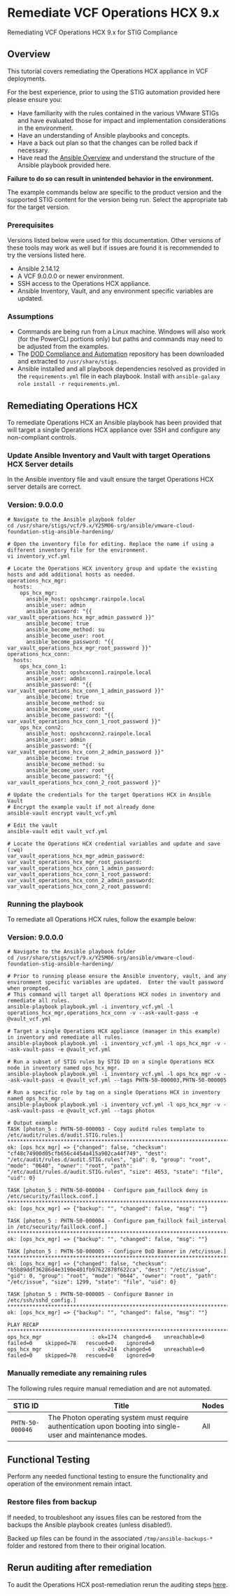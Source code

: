 # Remediate VCF Operations HCX 9.x
Remediating VCF Operations HCX 9.x for STIG Compliance

## Overview
This tutorial covers remediating the Operations HCX appliance in VCF deployments.  

For the best experience, prior to using the STIG automation provided here please ensure you:  
- Have familiarity with the rules contained in the various VMware STIGs and have evaluated those for impact and implementation considerations in the environment.  
- Have an understanding of Ansible playbooks and concepts.
- Have a back out plan so that the changes can be rolled back if necessary.
- Have read the [Ansible Overview](/docs/tutorials/cloud-foundation-9.x/ansible-playbook_overview/) and understand the structure of the Ansible playbook provided here.

**Failure to do so can result in unintended behavior in the environment.**  

The example commands below are specific to the product version and the supported STIG content for the version being run. Select the appropriate tab for the target version.

### Prerequisites
Versions listed below were used for this documentation. Other versions of these tools may work as well but if issues are found it is recommended to try the versions listed here.  

* Ansible 2.14.12
* A VCF 9.0.0.0 or newer environment.
* SSH access to the Operations HCX appliance.
* Ansible Inventory, Vault, and any environment specific variables are updated.

### Assumptions
* Commands are being run from a Linux machine. Windows will also work (for the PowerCLI portions only) but paths and commands may need to be adjusted from the examples.
* The [DOD Compliance and Automation](https://github.com/vmware/dod-compliance-and-automation) repository has been downloaded and extracted to `/usr/share/stigs`.
* Ansible installed and all playbook dependencies resolved as provided in the `requirements.yml` file in each playbook. Install with `ansible-galaxy role install -r requirements.yml`.

## Remediating Operations HCX
To remediate Operations HCX an Ansible playbook has been provided that will target a single Operations HCX appliance over SSH and configure any non-compliant controls.  

### Update Ansible Inventory and Vault with target Operations HCX Server details
In the Ansible inventory file and vault ensure the target Operations HCX server details are correct.
### Version: 9.0.0.0
```
# Navigate to the Ansible playbook folder
cd /usr/share/stigs/vcf/9.x/Y25M06-srg/ansible/vmware-cloud-foundation-stig-ansible-hardening/

# Open the inventory file for editing. Replace the name if using a different inventory file for the environment.
vi inventory_vcf.yml

# Locate the Operations HCX inventory group and update the existing hosts and add additional hosts as needed.
operations_hcx_mgr:
  hosts:
    ops_hcx_mgr:
      ansible_host: opshcxmgr.rainpole.local
      ansible_user: admin
      ansible_password: "{{ var_vault_operations_hcx_mgr_admin_password }}"
      ansible_become: true
      ansible_become_method: su
      ansible_become_user: root
      ansible_become_password: "{{ var_vault_operations_hcx_mgr_root_password }}"
operations_hcx_conn:
  hosts:
    ops_hcx_conn_1:
      ansible_host: opshcxconn1.rainpole.local
      ansible_user: admin
      ansible_password: "{{ var_vault_operations_hcx_conn_1_admin_password }}"
      ansible_become: true
      ansible_become_method: su
      ansible_become_user: root
      ansible_become_password: "{{ var_vault_operations_hcx_conn_1_root_password }}"
    ops_hcx_conn2:
      ansible_host: opshcxconn2.rainpole.local
      ansible_user: admin
      ansible_password: "{{ var_vault_operations_hcx_conn_2_admin_password }}"
      ansible_become: true
      ansible_become_method: su
      ansible_become_user: root
      ansible_become_password: "{{ var_vault_operations_hcx_conn_2_root_password }}"

# Update the credentials for the target Operations HCX in Ansible Vault
# Encrypt the example vault if not already done
ansible-vault encrypt vault_vcf.yml

# Edit the vault
ansible-vault edit vault_vcf.yml

# Locate the Operations HCX credential variables and update and save (:wq)
var_vault_operations_hcx_mgr_admin_password:
var_vault_operations_hcx_mgr_root_password:
var_vault_operations_hcx_conn_1_admin_password:
var_vault_operations_hcx_conn_1_root_password:
var_vault_operations_hcx_conn_2_admin_password:
var_vault_operations_hcx_conn_2_root_password:
```

### Running the playbook
To remediate all Operations HCX rules, follow the example below:
### Version: 9.0.0.0
```
# Navigate to the Ansible playbook folder
cd /usr/share/stigs/vcf/9.x/Y25M06-srg/ansible/vmware-cloud-foundation-stig-ansible-hardening/

# Prior to running please ensure the Ansible inventory, vault, and any environment specific variables are updated.  Enter the vault password when prompted.
# This command will target all Operations HCX nodes in inventory and remediate all rules.
ansible-playbook playbook.yml -i inventory_vcf.yml -l operations_hcx_mgr,operations_hcx_conn -v --ask-vault-pass -e @vault_vcf.yml

# Target a single Operations HCX appliance (manager in this example) in inventory and remediate all rules.
ansible-playbook playbook.yml -i inventory_vcf.yml -l ops_hcx_mgr -v --ask-vault-pass -e @vault_vcf.yml

# Run a subset of STIG rules by STIG ID on a single Operations HCX node in inventory named ops_hcx_mgr.
ansible-playbook playbook.yml -i inventory_vcf.yml -l ops_hcx_mgr -v --ask-vault-pass -e @vault_vcf.yml --tags PHTN-50-000003,PHTN-50-000005

# Run a specific role by tag on a single Operations HCX in inventory named ops_hcx_mgr.
ansible-playbook playbook.yml -i inventory_vcf.yml -l ops_hcx_mgr -v --ask-vault-pass -e @vault_vcf.yml --tags photon

# Output example
TASK [photon_5 : PHTN-50-000003 - Copy auditd rules template to /etc/audit/rules.d/audit.STIG.rules.] *************************************************************************************************************************
ok: [ops_hcx_mgr] => {"changed": false, "checksum": "cf48c74900d05cfb656c4454a415a902ca44f749", "dest": "/etc/audit/rules.d/audit.STIG.rules", "gid": 0, "group": "root", "mode": "0640", "owner": "root", "path": "/etc/audit/rules.d/audit.STIG.rules", "size": 4653, "state": "file", "uid": 0}

TASK [photon_5 : PHTN-50-000004 - Configure pam_faillock deny in /etc/security/faillock.conf.] ********************************************************************************************************************************
ok: [ops_hcx_mgr] => {"backup": "", "changed": false, "msg": ""}

TASK [photon_5 : PHTN-50-000004 - Configure pam_faillock fail_interval in /etc/security/faillock.conf.] ***********************************************************************************************************************
ok: [ops_hcx_mgr] => {"backup": "", "changed": false, "msg": ""}

TASK [photon_5 : PHTN-50-000005 - Configure DoD Banner in /etc/issue.] ********************************************************************************************************************************************************
ok: [ops_hcx_mgr] => {"changed": false, "checksum": "b5b89ddf36286d4e3190e401fb97622878f622ca", "dest": "/etc/issue", "gid": 0, "group": "root", "mode": "0644", "owner": "root", "path": "/etc/issue", "size": 1299, "state": "file", "uid": 0}

TASK [photon_5 : PHTN-50-000005 - Configure Banner in /etc/ssh/sshd_config.] **************************************************************************************************************************************************
ok: [ops_hcx_mgr] => {"backup": "", "changed": false, "msg": ""}

PLAY RECAP ********************************************************************************************************************************************************************************************************************
ops_hcx_mgr                : ok=174  changed=6    unreachable=0    failed=0    skipped=78   rescued=0    ignored=0
ops_hcx_mgr                : ok=214  changed=6    unreachable=0    failed=0    skipped=78   rescued=0    ignored=0
```

### Manually remediate any remaining rules
The following rules require manual remediation and are not automated.  

| STIG ID              | Title                                                                                                                                   | Nodes                                  |
|----------------------|-----------------------------------------------------------------------------------------------------------------------------------------|----------------------------------------|
| `PHTN-50-000046`     |The Photon operating system must require authentication upon booting into single-user and maintenance modes.                             | All                                    |

## Functional Testing
Perform any needed functional testing to ensure the functionality and operation of the environment remain intact.

### Restore files from backup
If needed, to troubleshoot any issues files can be restored from the backups the Ansible playbook creates (unless disabled!).  

Backed up files can be found in the associated `/tmp/ansible-backups-*` folder and restored from there to their original location.

## Rerun auditing after remediation
To audit the Operations HCX post-remediation rerun the auditing steps [here](./audit9-opshcx.md).
